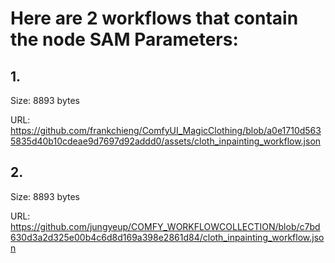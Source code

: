 # Here are 2 workflows that contain the node SAM Parameters:

## 1. 

Size: 8893 bytes

URL: https://github.com/frankchieng/ComfyUI_MagicClothing/blob/a0e1710d5635835d40b10cdeae9d7697d92addd0/assets/cloth_inpainting_workflow.json

## 2. 

Size: 8893 bytes

URL: https://github.com/jungyeup/COMFY_WORKFLOWCOLLECTION/blob/c7bd630d3a2d325e00b4c6d8d169a398e2861d84/cloth_inpainting_workflow.json

